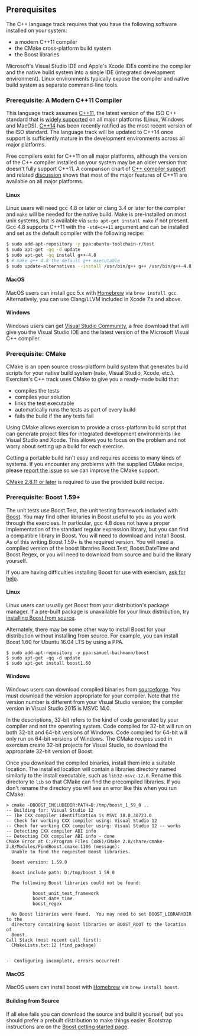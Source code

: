 ## Prerequisites

The C++ language track requires that you have the following software
installed on your system:
* a modern C++11 compiler
* the CMake cross-platform build system
* the Boost libraries

Microsoft's Visual Studio IDE and Apple's Xcode IDEs combine the compiler
and the
native build system into a single IDE (integrated development environment).
Linux environments typically expose the compiler and native build system
as separate command-line tools.

### Prerequisite: A Modern C++11 Compiler

This language track assumes [C++11](http://en.wikipedia.org/wiki/C%2B%2B11),
the latest version of the ISO C++ standard that is
[widely supported](http://en.cppreference.com/w/cpp/compiler_support) on all
major platforms (Linux, Windows and MacOS).
[C++14](http://en.wikipedia.org/wiki/C%2B%2B14) has been recently ratified
as the most recent version of the ISO standard.  The language track will
be updated to C++14 once support is sufficiently mature in the development
environments across all major platforms.

Free compilers exist for C++11 on all major platforms, although the version
of the C++ compiler installed on your system may be an older version that
doesn't fully support C++11.  A comparison chart of
[C++ compiler support](http://en.cppreference.com/w/cpp/compiler_support)
and related [discussion](http://en.cppreference.com/w/Talk:cpp/compiler_support)
shows that most of the major features of C++11 are available on all major
platforms.

#### Linux

Linux users will need gcc 4.8 or later or clang 3.4 or later for the compiler
and `make` will be needed for the native build.  Make is pre-installed on most
unix systems, but is available via `sudo apt-get install make` if not present.
Gcc 4.8 supports C++11 with the `-std=c++11` argument and can be installed and
set as the default compiler with the following recipe:

```bash
$ sudo add-apt-repository -y ppa:ubuntu-toolchain-r/test
$ sudo apt-get -qq -d update
$ sudo apt-get -qq install g++-4.8
$ # make g++ 4.8 the default g++ executable
$ sudo update-alternatives --install /usr/bin/g++ g++ /usr/bin/g++-4.8 90
```

#### MacOS

MacOS users can install gcc 5.x with [Homebrew](http://brew.sh/) via
`brew install gcc`.  
Alternatively, you can use Clang/LLVM included in Xcode 7.x and above.

#### Windows

Windows users can get
[Visual Studio Community](https://www.visualstudio.com/vs/community/),
a free download that will give you the Visual Studio IDE and the
latest version of the Microsoft Visual C++ compiler.

### Prerequisite: CMake

CMake is an open source cross-platform build system that generates build
scripts for your native build system (`make`, Visual Studio, Xcode, etc.).
Exercism's C++ track uses CMake to give you a ready-made build that:

* compiles the tests
* compiles your solution
* links the test executable
* automatically runs the tests as part of every build
* fails the build if the any tests fail

Using CMake allows exercism to provide a cross-platform build script that
can generate project files for integrated development environments like
Visual Studio and Xcode.  This allows you to focus on the problem and
not worry about setting up a build for each exercise.

Getting a portable build isn't easy and requires access to many kinds of
systems.  If you encounter any problems with the supplied CMake recipe,
please [report the issue](https://github.com/exercism/xcpp/issues) so we can
improve the CMake support.

[CMake 2.8.11 or later](http://www.cmake.org/) is required to use the provided build recipe.

### Prerequisite: Boost 1.59+

The unit tests use Boost.Test, the unit testing framework included with
[Boost](http://www.boost.org/index.html).  You may find other libraries
in Boost useful to you as you work through the exercises.  In particular,
gcc 4.8 does not have a proper implementation of the standard regular
expression library, but you can find a compatible library in Boost.
You will need to download and install Boost.  As of this writing Boost
1.59+ is the required version.  You will need a compiled version of the
boost libraries Boost.Test, Boost.DateTime and Boost.Regex, or you will
need to download from source and build the library yourself.

If you are having difficulties installing Boost for use with exercism,
[ask for help](https://github.com/exercism/xcpp/issues).

#### Linux

Linux users can usually get Boost from your distribution's package manager.
If a pre-built package is unavailable for your linux distribution, try
[installing Boost from source](http://www.boost.org/doc/libs/release/more/getting_started/index.html).

Alternately, there may be some other way to install Boost for your
distribution without installing from source. For example, you can install
Boost 1.60 for Ubuntu 16.04 LTS by using a PPA.

```
$ sudo add-apt-repository -y ppa:samuel-bachmann/boost
$ sudo apt-get -qq -d update
$ sudo apt-get install boost1.60
```

#### Windows

Windows users can download compiled binaries from [sourceforge](https://sourceforge.net/projects/boost/files/boost-binaries/).
You must download the version appropriate for your compiler. Note that
the version number is different from your Visual Studio version; the
compiler version in Visual Studio 2015 is MSVC 14.0.

In the descriptions, 32-bit refers to the kind of code generated by your
compiler and not the operating system.  Code compiled for 32-bit will run
on both 32-bit and 64-bit versions of Windows.  Code compiled for 64-bit
will only run on 64-bit versions of Windows.  The CMake recipes used in
exercism create 32-bit projects for Visual Studio, so download the
appropriate 32-bit version of Boost.

Once you download the compiled binaries, install them into a suitable
location.  The installed location will contain a libraries directory
named similarly to the install executable, such as `lib32-msvc-12.0`.
Rename this directory to `lib` so that CMake can find the precompiled
libraries.  If you don't rename the directory you will see an error
like this when you run CMake:

```
> cmake -DBOOST_INCLUDEDIR:PATH=D:/tmp/boost_1_59_0 ..
-- Building for: Visual Studio 12
-- The CXX compiler identification is MSVC 18.0.30723.0
-- Check for working CXX compiler using: Visual Studio 12
-- Check for working CXX compiler using: Visual Studio 12 -- works
-- Detecting CXX compiler ABI info
-- Detecting CXX compiler ABI info - done
CMake Error at C:/Program Files (x86)/CMake 2.8/share/cmake-2.8/Modules/FindBoost.cmake:1106 (message):
  Unable to find the requested Boost libraries.

  Boost version: 1.59.0

  Boost include path: D:/tmp/boost_1_59_0

  The following Boost libraries could not be found:

          boost_unit_test_framework
          boost_date_time
          boost_regex

  No Boost libraries were found.  You may need to set BOOST_LIBRARYDIR to the
  directory containing Boost libraries or BOOST_ROOT to the location of
  Boost.
Call Stack (most recent call first):
  CMakeLists.txt:12 (find_package)


-- Configuring incomplete, errors occurred!
```

#### MacOS

MacOS users can install boost with [Homebrew](http://brew.sh/) via
`brew install boost`.

#### Building from Source

If all else fails you can download the source and build it yourself,
but you should prefer a prebuilt distribution to make things easier.
Bootstrap instructions are on the
[Boost getting started page](http://www.boost.org/doc/libs/release/more/getting_started/index.html).

